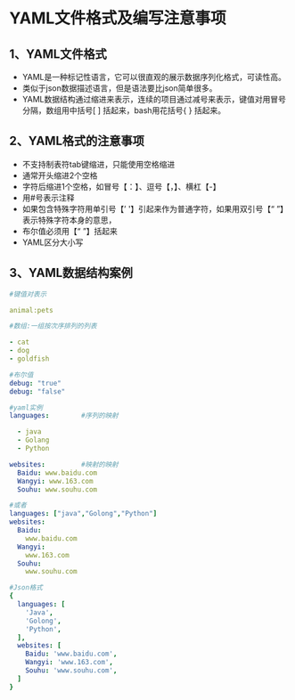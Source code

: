 # YAML文件格式及编写注意事项

## **1、YAML文件格式**

- YAML是一种标记性语言，它可以很直观的展示数据序列化格式，可读性高。
- 类似于json数据描述语言，但是语法要比json简单很多。
- YAML数据结构通过缩进来表示，连续的项目通过减号来表示，键值对用冒号分隔，数组用中括号[ ] 括起来，bash用花括号{ } 括起来。

## **2、YAML格式的注意事项**

- 不支持制表符tab键缩进，只能使用空格缩进
- 通常开头缩进2个空格
- 字符后缩进1个空格，如冒号【：】、逗号【，】、横杠【-】
- 用#号表示注释
- 如果包含特殊字符用单引号【’ '】引起来作为普通字符，如果用双引号【“ ”】表示特殊字符本身的意思，
- 布尔值必须用【“ ”】括起来
- YAML区分大小写

## **3、YAML数据结构案例**

```yaml
#键值对表示

animal:pets

#数组:一组按次序排列的列表

- cat
- dog
- goldfish

#布尔值
debug: "true"
debug: "false"

#yaml实例
languages:        #序列的映射 

  - java
  - Golang
  - Python

websites:         #映射的映射
  Baidu: www.baidu.com
  Wangyi: www.163.com
  Souhu: www.souhu.com

#或者
languages: ["java","Golong","Python"]
websites:
  Baidu:
    www.baidu.com
  Wangyi:
    www.163.com
  Souhu:
    www.souhu.com

#Json格式
{
  languages: [
    'Java',
    'Golong',
    'Python',
  ],
  websites: [
    Baidu: 'www.baidu.com',
    Wangyi: 'www.163.com',
    Souhu: 'www.souhu.com',
  ]
}
```

